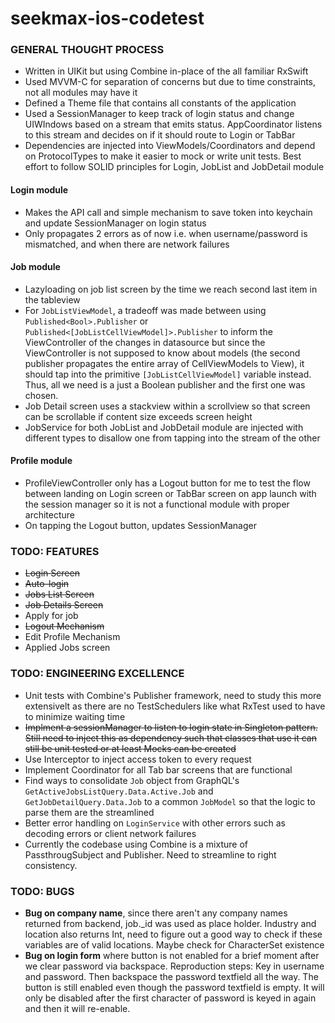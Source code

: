 # seekmax-ios-codetest

### GENERAL THOUGHT PROCESS

- Written in UIKit but using Combine in-place of the all familiar RxSwift
- Used MVVM-C for separation of concerns but due to time constraints, not all modules may have it
- Defined a Theme file that contains all constants of the application
- Used a SessionManager to keep track of login status and change UIWIndows based on a stream that emits status. AppCoordinator listens to this stream and decides on if it should route to Login or TabBar
- Dependencies are injected into ViewModels/Coordinators and depend on ProtocolTypes to make it easier to mock or write unit tests. Best effort to follow SOLID principles for Login, JobList and JobDetail module


#### Login module
- Makes the API call and simple mechanism to save token into keychain and update SessionManager on login status
- Only propagates 2 errors as of now i.e. when username/password is mismatched, and when there are network failures

#### Job module
- Lazyloading on job list screen by the time we reach second last item in the tableview
- For `JobListViewModel`, a tradeoff was made between using `Published<Bool>.Publisher` or `Published<[JobListCellViewModel]>.Publisher` to inform the ViewController of the changes in datasource but since the ViewController is not supposed to know about models (the second publisher propagates the entire array of CellViewModels to View), it should tap into the primitive `[JobListCellViewModel]` variable instead. Thus, all we need is a just a Boolean publisher and the first one was chosen.
- Job Detail screen uses a stackview within a scrollview so that screen can be scrollable if content size exceeds screen height
- JobService for both JobList and JobDetail module are injected with different types to disallow one from tapping into the stream of the other

#### Profile module
- ProfileViewController only has a Logout button for me to test the flow between landing on Login screen or TabBar screen on app launch with the session manager so it is not a functional module with proper architecture
- On tapping the Logout button, updates SessionManager


### TODO: FEATURES

- ~~Login Screen~~
- ~~Auto-login~~
- ~~Jobs List Screen~~
- ~~Job Details Screen~~
- Apply for job
- ~~Logout Mechanism~~
- Edit Profile Mechanism
- Applied Jobs screen

### TODO: ENGINEERING EXCELLENCE

- Unit tests with Combine's Publisher framework, need to study this more extensivelt as there are no TestSchedulers like what RxTest used to have to minimize waiting time
- ~~Implment a sessionManager to listen to login state in Singleton pattern. Still need to inject this as dependency such that classes that use it can still be unit tested or at least Mocks can be created~~
- Use Interceptor to inject access token to every request
- Implement Coordinator for all Tab bar screens that are functional
- Find ways to consolidate `Job` object from GraphQL's `GetActiveJobsListQuery.Data.Active.Job` and `GetJobDetailQuery.Data.Job` to a common `JobModel` so that the logic to parse them are the streamlined 
- Better error handling on `LoginService` with other errors such as decoding errors or client network failures
- Currently the codebase using Combine is a mixture of PassthrougSubject and Publisher. Need to streamline to right consistency.


### TODO: BUGS 

- **Bug on company name**, since there aren't any company names returned from backend, job._id was used as place holder. Industry and location also returns Int, need to figure out a good way to check if these variables are of valid locations. Maybe check for CharacterSet existence
- **Bug on login form** where button is not enabled for a brief moment after we clear password via backspace. Reproduction steps: Key in username and password. Then backspace the password textfield all the way. The button is still enabled even though the password textfield is empty. It will only be disabled after the first character of password is keyed in again and then it will re-enable.
